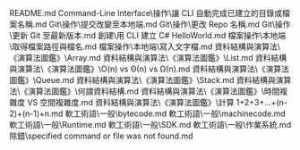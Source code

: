   README.md    Command-Line Interface\操作\讓 CLI 自動完成已建立的目錄或檔案名稱.md    Git\操作\提交改變至本地端.md    Git\操作\更改 Repo 名稱.md    Git\操作\更新 Git 至最新版本.md    創建\用 CLI 建立 C# HelloWorld.md    檔案操作\本地端\取得檔案路徑與檔名.md    檔案操作\本地端\寫入文字檔.md    資料結構與演算法\《演算法圖鑑》\Array.md    資料結構與演算法\《演算法圖鑑》\List.md    資料結構與演算法\《演算法圖鑑》\O(n) vs Θ(n) vs Ω(n).md    資料結構與演算法\《演算法圖鑑》\Queue.md    資料結構與演算法\《演算法圖鑑》\Stack.md    資料結構與演算法\《演算法圖鑑》\何謂資料結構.md    資料結構與演算法\《演算法圖鑑》\時間複雜度 VS 空間複雜度.md    資料結構與演算法\《演算法圖鑑》\計算 1+2+3+...+(n-2)+(n-1)+n.md    軟工術語\一般\bytecode.md    軟工術語\一般\machinecode.md    軟工術語\一般\Runtime.md    軟工術語\一般\SDK.md    軟工術語\一般\作業系統.md    除錯\specified command or file was not found.md  